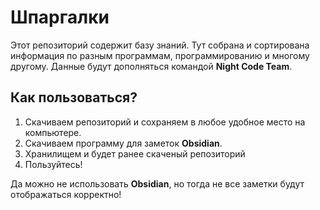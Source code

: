 # Шпаргалки

Этот репозиторий содержит базу знаний. Тут собрана и сортирована информация по разным программам, программированию и многому другому. Данные будут дополняться командой **Night Code Team**.

## Как пользоваться?

1) Скачиваем репозиторий и сохраняем в любое удобное место на компьютере.
2) Скачиваем программу для заметок **Obsidian**.
3) Хранилищем и будет ранее скаченый репозиторий
4) Пользуйтесь!

Да можно не использовать **Obsidian**, но тогда не все заметки будут отображаться корректно!
